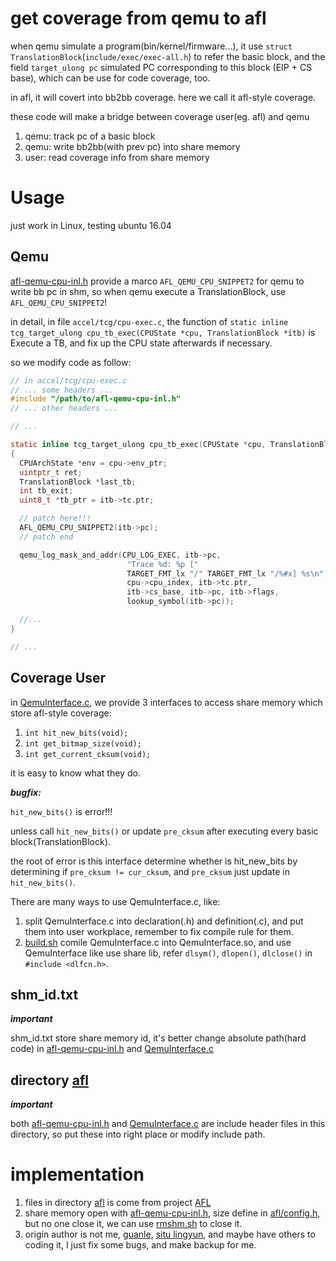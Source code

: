 # get coverage from qemu to afl

when qemu simulate a program(bin/kernel/firmware...),
it use `struct TranslationBlock`(`include/exec/exec-all.h`) to refer the basic block,
and the field `target_ulong pc` simulated PC corresponding to this block (EIP + CS base), which can be use for code coverage, too.

in afl, it will covert into bb2bb coverage.
here we call it afl-style coverage.

these code will make a bridge between coverage user(eg. afl) and qemu
1. qemu: track pc of a basic block
2. qemu: write bb2bb(with prev pc) into share memory
3. user: read coverage info from share memory


# Usage

just work in Linux, testing ubuntu 16.04

## Qemu

[afl-qemu-cpu-inl.h](afl-qemu-cpu-inl.h) provide a marco `AFL_QEMU_CPU_SNIPPET2` for qemu to write bb pc in shm,
so when qemu execute a TranslationBlock, use `AFL_QEMU_CPU_SNIPPET2`!

in detail, in file `accel/tcg/cpu-exec.c`,
the function of `static inline tcg_target_ulong cpu_tb_exec(CPUState *cpu, TranslationBlock *itb)` is
Execute a TB, and fix up the CPU state afterwards if necessary.

so we modify code as follow:

```c
// in accel/tcg/cpu-exec.c
// ... some headers ...
#include "/path/to/afl-qemu-cpu-inl.h"
// ... other headers ...

// ...

static inline tcg_target_ulong cpu_tb_exec(CPUState *cpu, TranslationBlock *itb)
{
  CPUArchState *env = cpu->env_ptr;
  uintptr_t ret;
  TranslationBlock *last_tb;
  int tb_exit;
  uint8_t *tb_ptr = itb->tc.ptr;

  // patch here!!!
  AFL_QEMU_CPU_SNIPPET2(itb->pc);
  // patch end

  qemu_log_mask_and_addr(CPU_LOG_EXEC, itb->pc,
                          "Trace %d: %p ["
                          TARGET_FMT_lx "/" TARGET_FMT_lx "/%#x] %s\n",
                          cpu->cpu_index, itb->tc.ptr,
                          itb->cs_base, itb->pc, itb->flags,
                          lookup_symbol(itb->pc));

  //...
}

// ...
```

## Coverage User

in [QemuInterface.c](QemuInterface.c),
we provide 3 interfaces to access share memory which store afl-style coverage:
1. `int hit_new_bits(void);`
2. `int get_bitmap_size(void);`
3. `int get_current_cksum(void);`

it is easy to know what they do.

***bugfix:***

`hit_new_bits()` is error!!!

unless call `hit_new_bits()` or update `pre_cksum` after executing every basic block(TranslationBlock).

the root of error is this interface determine whether is hit_new_bits by determining if `pre_cksum != cur_cksum`, and `pre_cksum` just update in `hit_new_bits()`.

There are many ways to use QemuInterface.c, like:
1. split QemuInterface.c into declaration(.h) and definition(.c), and put them into user workplace, remember to fix compile rule for them.
2. [build.sh](build.sh) comile QemuInterface.c into QemuInterface.so, and use QemuInterface like use share lib, refer `dlsym()`, `dlopen()`, `dlclose()` in `#include <dlfcn.h>`.


## shm_id.txt

***important***

shm_id.txt store share memory id, it's better change absolute path(hard code) in [afl-qemu-cpu-inl.h](afl-qemu-cpu-inl.h) and [QemuInterface.c](QemuInterface.c)


## directory [afl](afl/)

***important***

both [afl-qemu-cpu-inl.h](afl-qemu-cpu-inl.h) and [QemuInterface.c](QemuInterface.c) are include header files in this directory,
so put these into right place or modify include path.

# implementation
1. files in directory [afl](afl/) is come from project [AFL](https://github.com/google/AFL)
2. share memory open with [afl-qemu-cpu-inl.h](afl-qemu-cpu-inl.h), size define in [afl/config.h](afl/config.h), but no one close it, we can use [rmshm.sh](rmshm.sh) to close it.
3. origin author is not me, [guanle](https://github.com/guanleustc), [situ lingyun](https://github.com/stuartly), and maybe have others to coding it, I just fix some bugs, and make backup for me.
